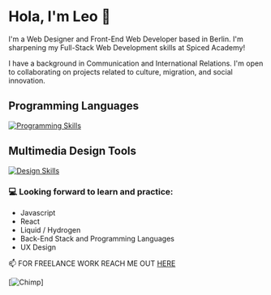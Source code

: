 # Hola, I'm Leo 👋

I'm a Web Designer and Front-End Web Developer based in Berlin. I'm sharpening my Full-Stack Web Development skills at Spiced Academy!

I have a background in Communication and International Relations. I'm open to collaborating on projects related to culture, migration, and social innovation.


## Programming Languages
[![Programming Skills](https://skillicons.dev/icons?i=html,css,php,bootstrap,tailwind&theme=light)](https://skillicons.dev)

## Multimedia Design Tools
[![Design Skills](https://skillicons.dev/icons?i=figma,xd,photoshop,illustrator,audition,premiere&theme=light)](https://skillicons.dev)

### :computer: Looking forward to learn and practice:
- Javascript
- React
- Liquid / Hydrogen
- Back-End Stack and Programming Languages
- UX Design

📫 FOR FREELANCE WORK REACH ME OUT [HERE](mailto:leonel\@ducho.co)


[![Chimp](https://upload.wikimedia.org/wikipedia/commons/thumb/3/3c/Chimpanzee_seated_at_typewriter.jpg/640px-Chimpanzee_seated_at_typewriter.jpg)]


<!-- **leonel-acosta/leonel-acosta** is a ✨ _special_ ✨ repository because its `README.md` (this file) appears on your GitHub profile.

Here are some ideas to get you started:

- 🔭 I’m currently working on ...
- 🌱 I’m currently learning ...
- 👯 I’m looking to collaborate on ...
- 🤔 I’m looking for help with ...
- 💬 Ask me about ...
- 📫 How to reach me: ...
- 😄 Pronouns: ...
- ⚡ Fun fact: ...
-->
